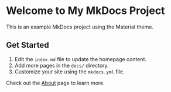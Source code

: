# Welcome to My MkDocs Project

This is an example MkDocs project using the Material theme.

## Get Started

1. Edit the `index.md` file to update the homepage content.
2. Add more pages in the `docs/` directory.
3. Customize your site using the `mkdocs.yml` file.

Check out the [About](about.md) page to learn more.
